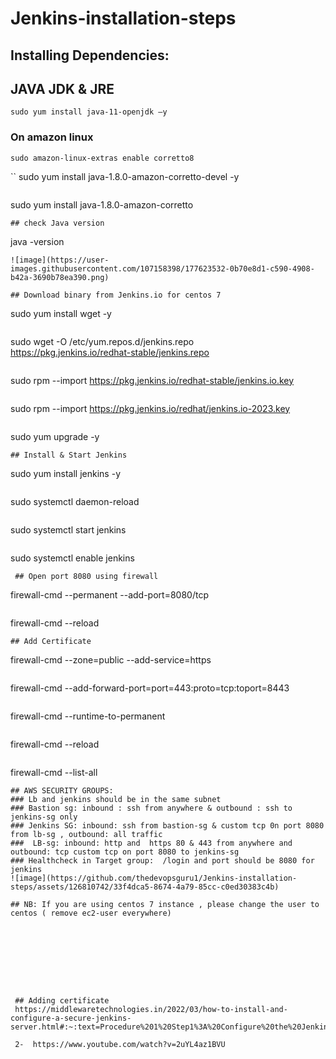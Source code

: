 # Jenkins-installation-steps
## Installing Dependencies:
## JAVA JDK & JRE
```
sudo yum install java-11-openjdk –y
```
### On amazon linux
```
sudo amazon-linux-extras enable corretto8
```
``
sudo yum install java-1.8.0-amazon-corretto-devel -y
```
```
sudo yum install java-1.8.0-amazon-corretto
```
## check Java version
```
java -version
```
![image](https://user-images.githubusercontent.com/107158398/177623532-0b70e8d1-c590-4908-b42a-3690b78ea390.png)

## Download binary from Jenkins.io for centos 7
```
sudo yum install wget -y
```
```
sudo wget -O /etc/yum.repos.d/jenkins.repo \
    https://pkg.jenkins.io/redhat-stable/jenkins.repo
```
```
sudo rpm --import https://pkg.jenkins.io/redhat-stable/jenkins.io.key
```
```
sudo rpm --import https://pkg.jenkins.io/redhat/jenkins.io-2023.key
```
```
sudo yum upgrade -y
```
## Install & Start Jenkins
```
sudo yum install jenkins -y
```
```
sudo systemctl daemon-reload
```
```
sudo systemctl start jenkins
```
```
sudo systemctl enable jenkins
```
 ## Open port 8080 using firewall
 ```
 firewall-cmd --permanent --add-port=8080/tcp
 ```
 ```
 firewall-cmd --reload
 ```
 ## Add Certificate
 ```
firewall-cmd --zone=public --add-service=https
```
```
firewall-cmd --add-forward-port=port=443:proto=tcp:toport=8443
```
```
firewall-cmd --runtime-to-permanent
```
```
firewall-cmd --reload
```
```
firewall-cmd --list-all
```
## AWS SECURITY GROUPS:
### Lb and jenkins should be in the same subnet
### Bastion sg: inbound : ssh from anywhere & outbound : ssh to jenkins-sg only
### Jenkins SG: inbound: ssh from bastion-sg & custom tcp 0n port 8080 from lb-sg , outbound: all traffic
###  LB-sg: inbound: http and  https 80 & 443 from anywhere and outbound: tcp custom tcp on port 8080 to jenkins-sg
### Healthcheck in Target group:  /login and port should be 8080 for jenkins
![image](https://github.com/thedevopsguru1/Jenkins-installation-steps/assets/126810742/33f4dca5-8674-4a79-85cc-c0ed30383c4b)

## NB: If you are using centos 7 instance , please change the user to centos ( remove ec2-user everywhere)

 
 
 
 
 
 
 
 
 ## Adding certificate
 https://middlewaretechnologies.in/2022/03/how-to-install-and-configure-a-secure-jenkins-server.html#:~:text=Procedure%201%20Step1%3A%20Configure%20the%20Jenkins%20repository%20...,Step8%3A%20Restart%20the%20Jenkins%20service%20...%20More%20items
 
 2-  https://www.youtube.com/watch?v=2uYL4az1BVU
